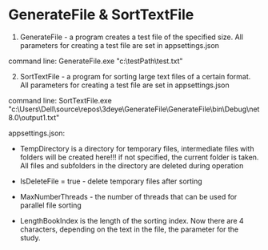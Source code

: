 ﻿# GenerateFile & SortTextFile

1. GenerateFile - a program creates a test file of the specified size. 
All parameters for creating a test file are set in appsettings.json

command line:
GenerateFile.exe "c:\testPath\test.txt"


2. SortTextFile - a program for sorting large text files of a certain format.
All parameters for creating a test file are set in appsettings.json


command line:
SortTextFile.exe "c:\Users\Dell\source\repos\3deye\GenerateFile\GenerateFile\bin\Debug\net8.0\output1.txt"


appsettings.json:

- TempDirectory is a directory for temporary files, intermediate files with folders will be created here!!! 
if not specified, the current folder is taken.
All files and subfolders in the directory are deleted during operation

- IsDeleteFile = true - delete temporary files after sorting
- MaxNumberThreads - the number of threads that can be used for parallel file sorting
- LengthBookIndex is the length of the sorting index. Now there are 4 characters, depending on the text in the file, the parameter for the study.